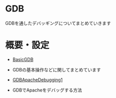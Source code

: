 GDB
====
GDBを通したデバッギングについてまとめていきます

# 概要・設定
* [BasicGDB](BasicGDB)
 * GDBの基本操作などに関してまとめています

* [GDBApacheDebugging1](GDBApacheDebugging1)
 * GDBでApacheをデバッグする方法
